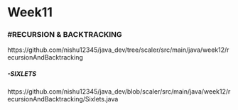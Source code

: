 # Week11

<h3>#RECURSION & BACKTRACKING</h3>
https://github.com/nishu12345/java_dev/tree/scaler/src/main/java/week12/recursionAndBacktracking

<h5>-SIXLETS</h5>
https://github.com/nishu12345/java_dev/blob/scaler/src/main/java/week12/recursionAndBacktracking/Sixlets.java

